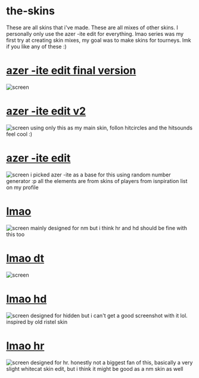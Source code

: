 # the-skins
These are all skins that i've made. These are all mixes of other skins. I personally only use the azer -ite edit for everything. lmao series was my first try at creating skin mixes, my goal was to make skins for tourneys. lmk if you like any of these :)
# [azer -ite edit final version](https://mega.nz/file/t7IiCQgA#xi121Nkw8ZDEDqM25aNmgZ8pDCd9iaayjmZVa79npP8)
![screen](https://i.imgur.com/cY1FBgi.png)
# [azer -ite edit v2](https://mega.nz/file/drZjWSbZ#tEskncUmd7pq8AAw7mnvUr4ah-vaQk3TsDSQWpVGW4A)
![screen](https://i.imgur.com/6uUnOuA.png)
using only this as my main skin, follon hitcircles and the hitsounds feel cool :)
# [azer -ite edit](https://mega.nz/file/oqgmlABD#baGGiWdSPmAqBW2YYT48293y9e79ZFuuItPGppMEclk)
![screen](https://i.imgur.com/FNR2YmL.png)
i picked azer -ite as a base for this using random number generator :p all the elements are from skins of players from isnpiration list on my profile
# [lmao](https://mega.nz/file/Fzw23TgK#I1cbfwGw-uVMvKSe-lXkiFqZ4FaB9Hk9PKBtXRF4q-0)
![screen](https://i.imgur.com/FK5iaqC.png)
mainly designed for nm but i think hr and hd should be fine with this too
# [lmao dt](https://mega.nz/file/hygkzAxB#Gg5i07XcmGtrAqA8przkaw0gO7aKwY1p0Tma7GzAILY)
![screen](https://i.imgur.com/llx0ot9.png)
# [lmao hd](https://mega.nz/file/5uQD2DZS#A-9NUH_NXt6PRzk79v6LLpDSYOy-5W5yDZrK6qx_fUw)
![screen](https://i.imgur.com/AAbVTBT.png)
designed for hidden but i can't get a good screenshot with it lol. inspired by old ristel skin
# [lmao hr](https://mega.nz/file/AjA21KyD#AiGVYJ2vPtIhIkh38grB09UHoVNwMlzHHSmw9l1Oqlg)
![screen](https://i.imgur.com/P0HfqV3.png)
designed for hr. honestly not a biggest fan of this, basically a very slight whitecat skin edit, but i think it might be good as a nm skin as well
